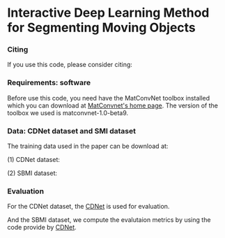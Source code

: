 # Interactive Deep Learning Method for Segmenting Moving Objects



### Citing

If you use this code, please consider citing:

    
### Requirements: software

Before use this code, you need have the MatConvNet toolbox installed which you can download at [MatConvnet's home page](http://www.vlfeat.org/matconvnet/).  The version of the toolbox we used is matconvnet-1.0-beta9.

### Data: CDNet dataset and SMI dataset

The training data used in the paper can be download at: 

(1) CDNet dataset:

(2) SBMI dataset:

### Evaluation

For the CDNet dataset, the [CDNet](http://changedetection.net/) is used for evaluation.

And the SBMI dataset, we compute the evalutaion metrics by using the code provide by [CDNet](http://changedetection.net/).



